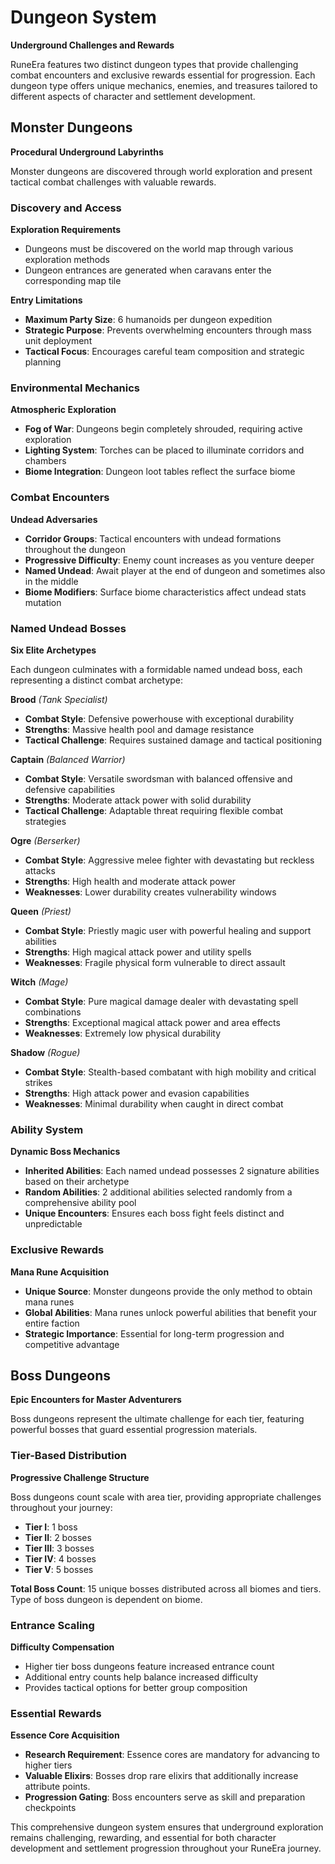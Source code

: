 # Dungeon System

**Underground Challenges and Rewards**

RuneEra features two distinct dungeon types that provide challenging combat encounters and exclusive rewards essential for progression. 
Each dungeon type offers unique mechanics, enemies, and treasures tailored to different aspects of character and settlement development.

## Monster Dungeons

**Procedural Underground Labyrinths**

Monster dungeons are discovered through world exploration and present tactical combat challenges with valuable rewards.

### Discovery and Access

**Exploration Requirements**
- Dungeons must be discovered on the world map through various exploration methods
- Dungeon entrances are generated when caravans enter the corresponding map tile

**Entry Limitations**
- **Maximum Party Size**: 6 humanoids per dungeon expedition
- **Strategic Purpose**: Prevents overwhelming encounters through mass unit deployment
- **Tactical Focus**: Encourages careful team composition and strategic planning

### Environmental Mechanics

**Atmospheric Exploration**
- **Fog of War**: Dungeons begin completely shrouded, requiring active exploration
- **Lighting System**: Torches can be placed to illuminate corridors and chambers
- **Biome Integration**: Dungeon loot tables reflect the surface biome

### Combat Encounters

**Undead Adversaries**
- **Corridor Groups**: Tactical encounters with undead formations throughout the dungeon
- **Progressive Difficulty**: Enemy count increases as you venture deeper
- **Named Undead**: Await player at the end of dungeon and sometimes also in the middle
- **Biome Modifiers**: Surface biome characteristics affect undead stats mutation

### Named Undead Bosses

**Six Elite Archetypes**

Each dungeon culminates with a formidable named undead boss, each representing a distinct combat archetype:

**Brood** *(Tank Specialist)*
- **Combat Style**: Defensive powerhouse with exceptional durability
- **Strengths**: Massive health pool and damage resistance
- **Tactical Challenge**: Requires sustained damage and tactical positioning

**Captain** *(Balanced Warrior)*
- **Combat Style**: Versatile swordsman with balanced offensive and defensive capabilities
- **Strengths**: Moderate attack power with solid durability
- **Tactical Challenge**: Adaptable threat requiring flexible combat strategies

**Ogre** *(Berserker)*
- **Combat Style**: Aggressive melee fighter with devastating but reckless attacks
- **Strengths**: High health and moderate attack power
- **Weaknesses**: Lower durability creates vulnerability windows

**Queen** *(Priest)*
- **Combat Style**: Priestly magic user with powerful healing and support abilities
- **Strengths**: High magical attack power and utility spells
- **Weaknesses**: Fragile physical form vulnerable to direct assault

**Witch** *(Mage)*
- **Combat Style**: Pure magical damage dealer with devastating spell combinations
- **Strengths**: Exceptional magical attack power and area effects
- **Weaknesses**: Extremely low physical durability

**Shadow** *(Rogue)*
- **Combat Style**: Stealth-based combatant with high mobility and critical strikes
- **Strengths**: High attack power and evasion capabilities
- **Weaknesses**: Minimal durability when caught in direct combat

### Ability System

**Dynamic Boss Mechanics**
- **Inherited Abilities**: Each named undead possesses 2 signature abilities based on their archetype
- **Random Abilities**: 2 additional abilities selected randomly from a comprehensive ability pool
- **Unique Encounters**: Ensures each boss fight feels distinct and unpredictable

### Exclusive Rewards

**Mana Rune Acquisition**
- **Unique Source**: Monster dungeons provide the only method to obtain mana runes
- **Global Abilities**: Mana runes unlock powerful abilities that benefit your entire faction
- **Strategic Importance**: Essential for long-term progression and competitive advantage

## Boss Dungeons

**Epic Encounters for Master Adventurers**

Boss dungeons represent the ultimate challenge for each tier, featuring powerful bosses that guard essential 
progression materials.

### Tier-Based Distribution

**Progressive Challenge Structure**

Boss dungeons count scale with area tier, providing appropriate challenges throughout your journey:

- **Tier I**: 1 boss
- **Tier II**: 2 bosses
- **Tier III**: 3 bosses
- **Tier IV**: 4 bosses
- **Tier V**: 5 bosses

**Total Boss Count**: 15 unique bosses distributed across all biomes and tiers. 
Type of boss dungeon is dependent on biome.

### Entrance Scaling

**Difficulty Compensation**
- Higher tier boss dungeons feature increased entrance count
- Additional entry counts help balance increased difficulty
- Provides tactical options for better group composition

### Essential Rewards

**Essence Core Acquisition**
- **Research Requirement**: Essence cores are mandatory for advancing to higher tiers
- **Valuable Elixirs**: Bosses drop rare elixirs that additionally increase attribute points.
- **Progression Gating**: Boss encounters serve as skill and preparation checkpoints

This comprehensive dungeon system ensures that underground exploration remains challenging, 
rewarding, and essential for both character development and settlement progression throughout your RuneEra journey.